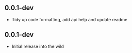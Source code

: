 ## 0.0.1-dev

- Tidy up code formatting, add api help and update readme

## 0.0.1-dev

- Initial release into the wild
